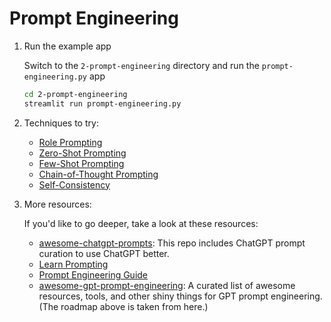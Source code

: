 # Prompt Engineering

1. Run the example app

   Switch to the `2-prompt-engineering` directory and run the `prompt-engineering.py` app

    ```zsh
    cd 2-prompt-engineering
    streamlit run prompt-engineering.py
    ```

2. Techniques to try:
    - [Role Prompting](https://learnprompting.org/docs/basics/roles)
    - [Zero-Shot Prompting](https://www.promptingguide.ai/techniques/zeroshot)
    - [Few-Shot Prompting](https://www.promptingguide.ai/techniques/fewshot)
    - [Chain-of-Thought Prompting](https://www.promptingguide.ai/techniques/cot)
    - [Self-Consistency](https://www.promptingguide.ai/techniques/consistency)

3. More resources:

    If you'd like to go deeper, take a look at these resources:

    - [awesome-chatgpt-prompts](https://github.com/f/awesome-chatgpt-prompts): This repo includes ChatGPT prompt curation to use ChatGPT better.
    - [Learn Prompting](https://learnprompting.org/docs/basics/prompt_engineering)
    - [Prompt Engineering Guide](https://www.promptingguide.ai/)
    - [awesome-gpt-prompt-engineering](https://github.com/snwfdhmp/awesome-gpt-prompt-engineering?tab=readme-ov-file): A curated list of awesome resources, tools, and other shiny things for GPT prompt engineering. (The roadmap above is taken from here.)
